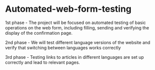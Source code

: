 # Automated-web-form-testing


1st phase - The project will be focused on automated testing of basic operations on the web form, including filling, sending and verifying the display of the confirmation page.
          


          
2nd phase - We will test different language versions of the website and verify that switching between languages works correctly




3rd phase - Testing links to articles in different languages are set up correctly and lead to relevant pages.
